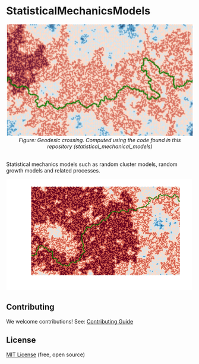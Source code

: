 # StatisticalMechanicsModels

<div align="center">
  <img src="https://raw.githubusercontent.com/DavidMichaelH/StatisticalMechanicsModels/main/.github/images/CrossingFPPGlamourShot.PNG" style="width:500px;height:300px;">
  <br>
  <em>Figure: Geodesic crossing. Computed using the code found in this repository (statistical_mechanical_models) </em>
</div>
<br>

Statistical mechanics models such as random cluster models, random growth models and related processes.


<img src="/.github/images/LeftRightCrossing.png" style="width:500px;height:300px;">


## Contributing

We welcome contributions! See: [Contributing Guide](https://github.com/DavidMichaelH/StatisticalMechanicsModels/blob/main/CONTRIBUTING.md)

## License

[MIT License](https://github.com/DavidMichaelH/StatisticalMechanicsModels/blob/main/LICENSE) (free, open source)
 
